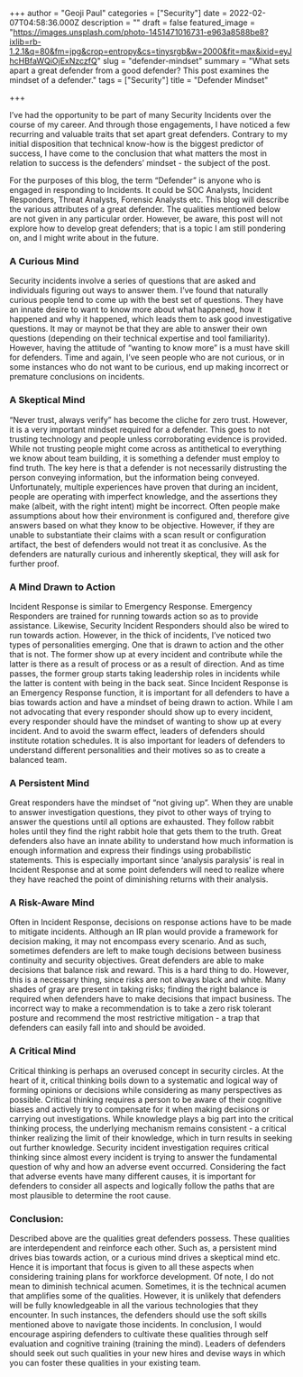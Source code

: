 +++
author = "Geoji Paul"
categories = ["Security"]
date = 2022-02-07T04:58:36.000Z
description = ""
draft = false
featured_image = "https://images.unsplash.com/photo-1451471016731-e963a8588be8?ixlib=rb-1.2.1&q=80&fm=jpg&crop=entropy&cs=tinysrgb&w=2000&fit=max&ixid=eyJhcHBfaWQiOjExNzczfQ"
slug = "defender-mindset"
summary = "What sets apart a great defender from a good defender? This post examines the mindset of a defender."
tags = ["Security"]
title = "Defender Mindset"

+++

I’ve had the opportunity to be part of many Security Incidents over the course of my career. And through those engagements, I have noticed a few recurring and valuable traits that set apart great defenders. Contrary to my initial disposition that technical know-how is the biggest predictor of success, I have come to the conclusion that what matters the most in relation to success is the defenders’ mindset - the subject of the post.

For the purposes of this blog, the term “Defender” is anyone who is engaged in responding to Incidents. It could be SOC Analysts, Incident Responders, Threat Analysts, Forensic Analysts etc. This blog will describe the various attributes of a great defender. The qualities mentioned below are not given in any particular order. However, be aware, this post will not explore how to develop great defenders; that is a topic I am still pondering on, and I might write about in the future.

### A Curious Mind

Security incidents involve a series of questions that are asked and individuals figuring out ways to answer them. I’ve found that naturally curious people tend to come up with the best set of questions. They have an innate desire to want to know more about what happened, how it happened and why it happened, which leads them to ask good investigative questions. It may or maynot be that they are able to answer their own questions (depending on their technical expertise and tool familiarity). However, having the attitude of “wanting to know more” is a must have skill for defenders. Time and again, I’ve seen people who are not curious, or in some instances who do not want to be curious, end up making incorrect or premature conclusions on incidents.

### A Skeptical Mind

“Never trust, always verify” has become the cliche for zero trust. However, it is a very important mindset required for a defender. This goes to not trusting technology and people unless corroborating evidence is provided. While not trusting people might come across as antithetical to everything we know about team building, it is something a defender must employ to find truth. The key here is that a defender is not necessarily distrusting the person conveying information, but the information being conveyed. Unfortunately, multiple experiences have proven that during an incident, people are operating with imperfect knowledge, and the assertions they make (albeit, with the right intent) might be incorrect. Often people make assumptions about how their environment is configured and, therefore give answers based on what they know to be objective. However, if they are unable to substantiate their claims with a scan result or configuration artifact, the best of defenders would not treat it as conclusive. As the defenders are naturally curious and inherently skeptical, they will ask for further proof.

### A Mind Drawn to Action

Incident Response is similar to Emergency Response. Emergency Responders are trained for running towards action so as to provide assistance. Likewise, Security Incident Responders should also be wired to run towards action. However, in the thick of incidents, I’ve noticed two types of personalities emerging. One that is drawn to action and the other that is not. The former show up at every incident and contribute while the latter is there as a result of process or as a result of direction. And as time passes, the former group starts taking leadership roles in incidents while the latter is content with being in the back seat. Since Incident Response is an Emergency Response function, it is important for all defenders to have a bias towards action and have a mindset of being drawn to action. While I am not advocating that every responder should show up to every incident, every responder should have the mindset of wanting to show up at every incident. And to avoid the swarm effect, leaders of defenders should institute rotation schedules. It is also important for leaders of defenders to understand different personalities and their motives so as to create a balanced team.

### A Persistent Mind

Great responders have the mindset of “not giving up”. When they are unable to answer investigation questions, they pivot to other ways of trying to answer the questions until all options are exhausted. They follow rabbit holes until they find the right rabbit hole that gets them to the truth. Great defenders also have an innate ability to understand how much information is enough information and express their findings using probabilistic statements. This is especially important since ‘analysis paralysis’ is real in Incident Response and at some point defenders will need to realize where they have reached the point of diminishing returns with their analysis.

### A Risk-Aware Mind

Often in Incident Response, decisions on response actions have to be made to mitigate incidents. Although an IR plan would provide a framework for decision making, it may not encompass every scenario. And as such, sometimes defenders are left to make tough decisions between business continuity and security objectives. Great defenders are able to make decisions that balance risk and reward. This is a hard thing to do. However, this is a necessary thing, since risks are not always black and white. Many shades of gray are present in taking risks; finding the right balance is required when defenders have to make decisions that impact business. The incorrect way to make a recommendation is to take a zero risk tolerant posture and recommend the most restrictive mitigation - a trap that defenders can easily fall into and should be avoided.

### A Critical Mind

Critical thinking is perhaps an overused concept in security circles. At the heart of it, critical thinking boils down to a systematic and logical way of forming opinions or decisions while considering as many perspectives as possible. Critical thinking requires a person to be aware of their cognitive biases and actively try to compensate for it when making decisions or carrying out investigations. While knowledge plays a big part into the critical thinking process, the underlying mechanism remains consistent - a critical thinker realizing the limit of their knowledge, which in turn results in seeking out further knowledge. Security incident investigation requires critical thinking since almost every incident is trying to answer the fundamental question of why and how an adverse event occurred. Considering the fact that adverse events have many different causes, it is important for defenders to consider all aspects and logically follow the paths that are most plausible to determine the root cause.

### Conclusion:

Described above are the qualities great defenders possess. These qualities are interdependent and reinforce each other. Such as, a persistent mind drives bias towards action, or a curious mind drives a skeptical mind etc. Hence it is important that focus is given to all these aspects when considering training plans for workforce development.
Of note, I do not mean to diminish technical acumen. Sometimes, it is the technical acumen that amplifies some of the qualities. However, it is unlikely that defenders will be fully knowledgeable in all the various technologies that they encounter. In such instances, the defenders should use the soft skills mentioned above to navigate those incidents.
In conclusion, I would encourage aspiring defenders to cultivate these qualities through self evaluation and cognitive training (training the mind). Leaders of defenders should seek out such qualities in your new hires and devise ways in which you can foster these qualities in your existing team.